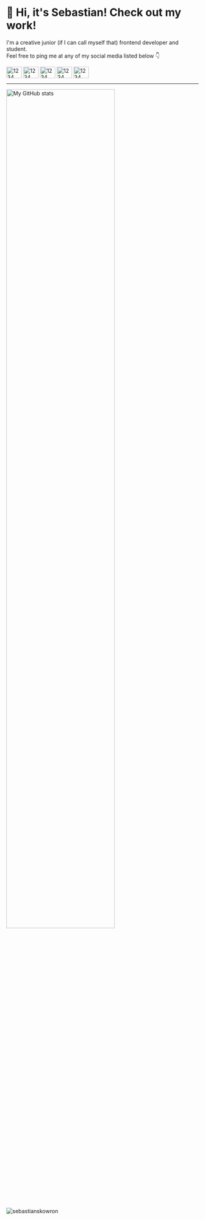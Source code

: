 # :punch: Hi, it's Sebastian! Check out my work!
I'm a creative junior (if I can call myself that) frontend developer and student. <br> Feel free to ping me at any of my social media listed below 👇

<p align="left">
<a href="https://twitter.com/" target="blank"><img align="center" src="https://raw.githubusercontent.com/rahuldkjain/github-profile-readme-generator/master/src/images/icons/Social/twitter.svg" alt="1234" height="30" width="40" /></a>
<a href="https://linkedin.com/in/" target="blank"><img align="center" src="https://raw.githubusercontent.com/rahuldkjain/github-profile-readme-generator/master/src/images/icons/Social/linked-in-alt.svg" alt="1234" height="30" width="40" /></a>
<a href="https://discord.gg/" target="blank"><img align="center" src="https://raw.githubusercontent.com/rahuldkjain/github-profile-readme-generator/master/src/images/icons/Social/discord.svg" alt="1234" height="30" width="40" /></a>
<a href="https://instagram.com/" target="blank"><img align="center" src="https://raw.githubusercontent.com/rahuldkjain/github-profile-readme-generator/master/src/images/icons/Social/instagram.svg" alt="1234" height="30" width="40" /></a>
<a href="https://codepen.io/" target="blank"><img align="center" src="https://raw.githubusercontent.com/rahuldkjain/github-profile-readme-generator/master/src/images/icons/Social/codepen.svg" alt="1234" height="30" width="40" /></a>
</p>

---

<img style="width: 75%" align="left" alt="My GitHub stats" src="https://github-readme-stats.vercel.app/api?username=sebastianskowron&count_private=true" />

<img align="left" src="https://github-readme-stats.vercel.app/api/top-langs?username=sebastianskowron&show_icons=true&locale=en&layout=compact" alt="sebastianskowron" />
